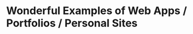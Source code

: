 Wonderful Examples of Web Apps / Portfolios / Personal Sites
===============================================================
